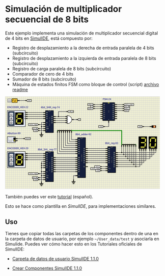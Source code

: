 # Simulación de multiplicador secuencial de 8 bits

Este ejemplo implementa una simulación de multiplicador secuencial digital de 4 bits en [SimulIDE](https://simulide.com/p/), está compuesto por:

- Registro de desplazamiento a la derecha de entrada paralela de 4 bits (subcircuito)
- Registro de desplazamiento a la izquierda de entrada paralela de 8 bits (subcircuito)
- Registro de carga paralela de 8 bits (subcircuito)
- Comparador de cero de 4 bits
- Sumador de 8 bits (subcircuito)
- Máquina de estados finitos FSM como bloque de control (script) [archivo readme](/FSM/README.md)

![](assets/Multiplier.png)

También puedes ver este [tutorial](https://youtu.be/PAcU9CNJh7A?si=TVzpL2JlhtzKox_8) (español).

Esto se hace como plantilla en _SimulIDE_, para implementaciones similares.

## Uso
Tienes que copiar todas las carpetas de los componentes dentro de una en la carpeta de datos de usuario, por ejemplo `~/User_data/test` y asociarla en Simulide.
Puedes ver cómo hacer esto en los Tutoriales oficiales de SimulIDE:

- [Carpeta de datos de usuario SimulIDE 1.1.0](https://www.youtube.com/watch?v=pAU7fdUWCqs)

- [Crear Componentes SimulIDE 1.1.0 ](https://www.youtube.com/watch?v=LBknR6y5Qho)